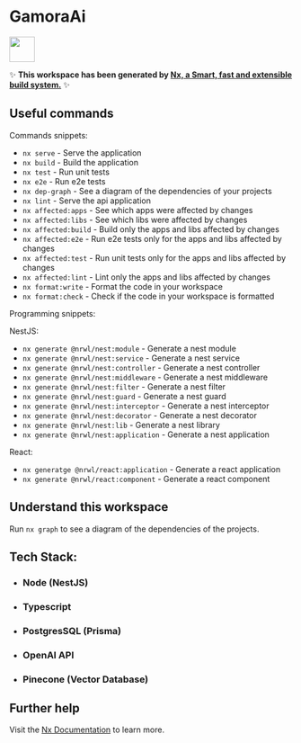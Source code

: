 # GamoraAi

<a alt="Nx logo" href="https://nx.dev" target="_blank" rel="noreferrer"><img src="https://raw.githubusercontent.com/nrwl/nx/master/images/nx-logo.png" width="45"></a>

✨ **This workspace has been generated by [Nx, a Smart, fast and extensible build system.](https://nx.dev)** ✨


## Useful commands

Commands snippets:
- `nx serve` - Serve the application
- `nx build` - Build the application
- `nx test` - Run unit tests
- `nx e2e` - Run e2e tests
- `nx dep-graph` - See a diagram of the dependencies of your projects
- `nx lint` - Serve the api application
- `nx affected:apps` - See which apps were affected by changes
- `nx affected:libs` - See which libs were affected by changes
- `nx affected:build` - Build only the apps and libs affected by changes
- `nx affected:e2e` - Run e2e tests only for the apps and libs affected by changes
- `nx affected:test` - Run unit tests only for the apps and libs affected by changes
- `nx affected:lint` - Lint only the apps and libs affected by changes
- `nx format:write` - Format the code in your workspace
- `nx format:check` - Check if the code in your workspace is formatted

Programming snippets:

NestJS:
- `nx generate @nrwl/nest:module` - Generate a nest module
- `nx generate @nrwl/nest:service` - Generate a nest service
- `nx generate @nrwl/nest:controller` - Generate a nest controller
- `nx generate @nrwl/nest:middleware` - Generate a nest middleware
- `nx generate @nrwl/nest:filter` - Generate a nest filter
- `nx generate @nrwl/nest:guard` - Generate a nest guard
- `nx generate @nrwl/nest:interceptor` - Generate a nest interceptor
- `nx generate @nrwl/nest:decorator` - Generate a nest decorator
- `nx generate @nrwl/nest:lib` - Generate a nest library
- `nx generate @nrwl/nest:application` - Generate a nest application

React:
- `nx generatge @nrwl/react:application` - Generate a react application
- `nx generate @nrwl/react:component` - Generate a react component


## Understand this workspace

Run `nx graph` to see a diagram of the dependencies of the projects.

## Tech Stack:

- ### Node (NestJS)
- ### Typescript
- ### PostgresSQL (Prisma)
- ### OpenAI API
- ### Pinecone (Vector Database)


## Further help

Visit the [Nx Documentation](https://nx.dev) to learn more.
